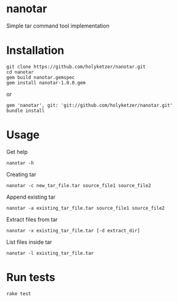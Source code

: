 nanotar
=======

Simple tar command tool implementation

# Installation

```
git clone https://github.com/holyketzer/nanotar.git
cd nanotar
gem build nanotar.gemspec
gem install nanotar-1.0.0.gem
```

or

```
gem 'nanotar', git: 'git://github.com/holyketzer/nanotar.git'
bundle install
```

# Usage

Get help
```
nanotar -h
```

Creating tar
```
nanotar -c new_tar_file.tar source_file1 source_file2
```

Append existing tar
```
nanotar -a existing_tar_file.tar source_file1 source_file2
```

Extract files from tar
```
nanotar -x existing_tar_file.tar [-d extract_dir]
```

List files inside tar
```
nanotar -l existing_tar_file.tar
```

# Run tests

```
rake test
```